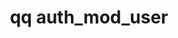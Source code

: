 ---
category: auth
command: auth_mod_user
optional_options:
- alternate: []
  help: Name or ID of user to modify
  name: --id
  required: true
- alternate: []
  help: Change user's name
  name: --name
  required: false
- alternate: []
  help: Change the user's primary group
  name: --primary-group
  required: false
- alternate: []
  help: Change the user's NFS uid (or specify "none" to remove)
  name: --uid
  required: false
- alternate: []
  help: Add this user to a group
  name: --add-group
  required: false
- alternate: []
  help: Remove this user from a group
  name: --remove-group
  required: false
- alternate: []
  help: Change the user's home directory path (or specify "none" to remove)
  name: --home-directory
  required: false
- alternate:
  - --password
  help: Change the user password
  name: -p
  required: false
permalink: /qq-cli-command-guide/auth/auth_mod_user.html
positional_options: []
sidebar: qq_cli_command_reference_sidebar
summary: This section explains how to use the <code>qq auth_mod_user</code> command.
synopsis: Modify a user
title: qq auth_mod_user
usage: "qq auth_mod_user [-h] --id ID [--name NAME] [--primary-group PRIMARY_GROUP]\
  \ [--uid UID] [--add-group ADD_GROUP] [--remove-group REMOVE_GROUP] [--home-directory\
  \ HOME_DIRECTORY]\n    [-p [PASSWORD]]"
zendesk_source: qq CLI Command Guide

---